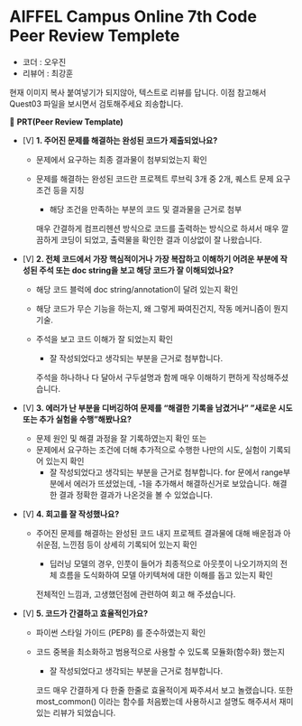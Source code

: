 # AIFFEL Campus Online 7th Code Peer Review Templete

- 코더 : 오우진
- 리뷰어 : 최강훈

현재 이미지 복사 붙여넣기가 되지않아, 텍스트로 리뷰를 답니다. 이점 참고해서 Quest03 파일을 보시면서 검토해주세요 죄송합니다.

🔑 **PRT(Peer Review Template)**

- [V]  **1. 주어진 문제를 해결하는 완성된 코드가 제출되었나요?**
    - 문제에서 요구하는 최종 결과물이 첨부되었는지 확인
    - 문제를 해결하는 완성된 코드란 프로젝트 루브릭 3개 중 2개, 
    퀘스트 문제 요구조건 등을 지칭
        - 해당 조건을 만족하는 부분의 코드 및 결과물을 근거로 첨부

        매우 간결하게 컴프리헨션 방식으로 코드를 출력하는 방식으로 하셔서 매우 깔끔하게 코딩이 되었고, 출력물을 확인한 결과 이상없이 잘 나왔습니다.
    
- [V]  **2. 전체 코드에서 가장 핵심적이거나 가장 복잡하고 이해하기 어려운 부분에 작성된 
주석 또는 doc string을 보고 해당 코드가 잘 이해되었나요?**
    - 해당 코드 블럭에 doc string/annotation이 달려 있는지 확인
    - 해당 코드가 무슨 기능을 하는지, 왜 그렇게 짜여진건지, 작동 메커니즘이 뭔지 기술.
    - 주석을 보고 코드 이해가 잘 되었는지 확인
        - 잘 작성되었다고 생각되는 부분을 근거로 첨부합니다.

        주석을 하나하나 다 달아서 구두설명과 함께 매우 이해하기 편하게 작성해주셨습니다.
        
- [V]  **3. 에러가 난 부분을 디버깅하여 문제를 “해결한 기록을 남겼거나” 
”새로운 시도 또는 추가 실험을 수행”해봤나요?**
    - 문제 원인 및 해결 과정을 잘 기록하였는지 확인 또는
    - 문제에서 요구하는 조건에 더해 추가적으로 수행한 나만의 시도, 
    실험이 기록되어 있는지 확인
        - 잘 작성되었다고 생각되는 부분을 근거로 첨부합니다.
    for 문에서 range부분에서 에러가 뜨셨었는데, -1을 추가해서 해결하신거로 보았습니다. 해결한 결과 정확한 결과가 나온것을 볼 수 있었습니다.
        
- [V]  **4. 회고를 잘 작성했나요?** 
    - 주어진 문제를 해결하는 완성된 코드 내지 프로젝트 결과물에 대해
    배운점과 아쉬운점, 느낀점 등이 상세히 기록되어 있는지 확인
        - 딥러닝 모델의 경우,
        인풋이 들어가 최종적으로 아웃풋이 나오기까지의 전체 흐름을 도식화하여 
        모델 아키텍쳐에 대한 이해를 돕고 있는지 확인

        전체적인 느낌과, 고생했던점에 관련하여 회고 해 주셨습니다.

- [V]  **5. 코드가 간결하고 효율적인가요?**
    - 파이썬 스타일 가이드 (PEP8) 를 준수하였는지 확인
    - 코드 중복을 최소화하고 범용적으로 사용할 수 있도록 모듈화(함수화) 했는지
        - 잘 작성되었다고 생각되는 부분을 근거로 첨부합니다.

        코드 매우 간결하게 다 한줄 한줄로 효율적이게 짜주셔서 보고 놀랬습니다. 또한 most_common() 이라는 함수를 처음봤는데 사용하시고 설명도 해주셔서
        재미있는 리뷰가 되었습니다.
